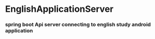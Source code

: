 # EnglishApplicationServer

### spring boot  Api server connecting to english study android application
